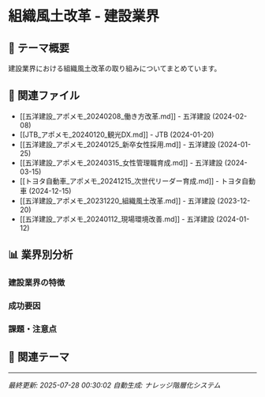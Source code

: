 # 組織風土改革 - 建設業界

## 🎯 テーマ概要

建設業界における組織風土改革の取り組みについてまとめています。

## 📁 関連ファイル

- [[五洋建設_アポメモ_20240208_働き方改革.md]] - 五洋建設 (2024-02-08)
- [[JTB_アポメモ_20240120_観光DX.md]] - JTB (2024-01-20)
- [[五洋建設_アポメモ_20240125_新卒女性採用.md]] - 五洋建設 (2024-01-25)
- [[五洋建設_アポメモ_20240315_女性管理職育成.md]] - 五洋建設 (2024-03-15)
- [[トヨタ自動車_アポメモ_20241215_次世代リーダー育成.md]] - トヨタ自動車 (2024-12-15)
- [[五洋建設_アポメモ_20231220_組織風土改革.md]] - 五洋建設 (2023-12-20)
- [[五洋建設_アポメモ_20240112_現場環境改善.md]] - 五洋建設 (2024-01-12)


## 📊 業界別分析

### 建設業界の特徴
<!-- この業界における組織風土改革の特徴が自動生成されます -->

### 成功要因
<!-- 成功事例の共通要因が自動生成されます -->

### 課題・注意点
<!-- 失敗事例や課題が自動生成されます -->

## 🔗 関連テーマ

<!-- 関連するテーマへのリンクが自動生成されます -->

---
*最終更新: 2025-07-28 00:30:02*
*自動生成: ナレッジ階層化システム*
